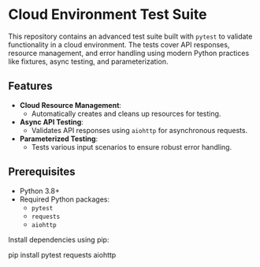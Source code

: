 # Cloud Environment Test Suite

This repository contains an advanced test suite built with `pytest` to validate functionality in a cloud environment. The tests cover API responses, resource management, and error handling using modern Python practices like fixtures, async testing, and parameterization.

## Features

- **Cloud Resource Management**:
  - Automatically creates and cleans up resources for testing.
- **Async API Testing**:
  - Validates API responses using `aiohttp` for asynchronous requests.
- **Parameterized Testing**:
  - Tests various input scenarios to ensure robust error handling.

## Prerequisites

- Python 3.8+
- Required Python packages:
  - `pytest`
  - `requests`
  - `aiohttp`

Install dependencies using pip:

pip install pytest requests aiohttp
